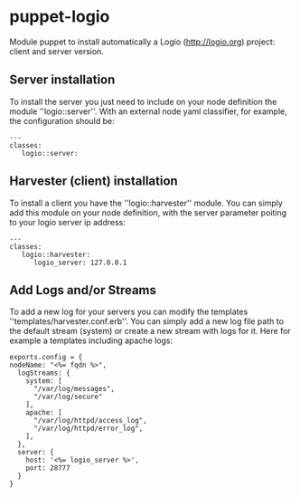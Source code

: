 puppet-logio
============

Module puppet to install automatically a Logio (http://logio.org) project: client and server version.

## Server installation

To install the server you just need to include on your node definition the module ''logio::server''. With an external node yaml classifier, for example, the configuration should be:

```
---
classes:
   logio::server:
``` 

## Harvester (client) installation

To install a client you have the ''logio::harvester'' module. You can simply add this module on your node definition, with the server parameter poiting to your logio server ip address:

```
---
classes:
   logio::harvester:
      logio_server: 127.0.0.1
```

## Add Logs and/or Streams

To add a new log for your servers you can modify the templates ''templates/harvester.conf.erb''. You can simply add a new log file path to the default stream (system) or create a new stream with logs for it.
Here for example a templates including apache logs:

```
exports.config = {
nodeName: "<%= fqdn %>",
  logStreams: {
    system: [
      "/var/log/messages",
      "/var/log/secure"
    ],
    apache: [
      "/var/log/httpd/access_log",
      "/var/log/httpd/error_log",
    ],
  },
  server: {
    host: '<%= logio_server %>',
    port: 28777
  }
}
```
